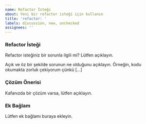 ```yaml
---
name: Refactor İsteği
about: Yeni bir refactor isteği için kullanın
title: 'refactor: '
labels: discussion, new, unchecked
assignees: ''
---
```



### Refactor İsteği

Refactor isteğiniz bir sorunla ilgili mi? Lütfen açıklayın.

Açık ve öz bir şekilde sorunun ne olduğunu açıklayın. Örneğin, kodu okumakta zorluk çekiyorum çünkü [...]


### Çözüm Önerisi

Kafanızda bir çözüm varsa, lütfen açıklayın.

### Ek Bağlam

Lütfen ek bağlamı buraya ekleyin.
